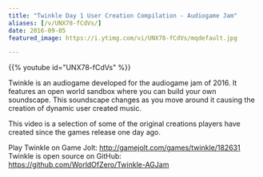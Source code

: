 ```yaml
---
title: "Twinkle Day 1 User Creation Compilation - Audiogame Jam"
aliases: [/v/UNX78-fCdVs/]
date: 2016-09-05
featured_image: https://i.ytimg.com/vi/UNX78-fCdVs/mqdefault.jpg

---
```


{{% youtube id="UNX78-fCdVs" %}}

Twinkle is an audiogame developed for the audiogame jam of 2016. It features an open world sandbox where you can build your own soundscape. This soundscape changes as you move around it causing the creation of dynamic user created music.

This video is a selection of some of the original creations players have created since the games release one day ago.

Play Twinkle on Game Jolt: http://gamejolt.com/games/twinkle/182631
Twinkle is open source on GitHub: https://github.com/WorldOfZero/Twinkle-AGJam